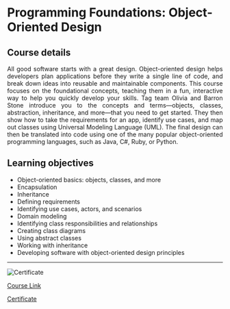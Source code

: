 ﻿# Programming Foundations: Object-Oriented Design

## Course details

<div align="justify">All good software starts with a great design. Object-oriented design helps developers plan applications before they write a single line of code, and break down ideas into reusable and maintainable components. This course focuses on the foundational concepts, teaching them in a fun, interactive way to help you quickly develop your skills. Tag team Olivia and Barron Stone introduce you to the concepts and terms—objects, classes, abstraction, inheritance, and more—that you need to get started. They then show how to take the requirements for an app, identify use cases, and map out classes using Universal Modeling Language (UML). The final design can then be translated into code using one of the many popular object-oriented programming languages, such as Java, C#, Ruby, or Python.</div>

## Learning objectives

- Object-oriented basics: objects, classes, and more
- Encapsulation
- Inheritance
- Defining requirements
- Identifying use cases, actors, and scenarios
- Domain modeling
- Identifying class responsibilities and relationships
- Creating class diagrams
- Using abstract classes
- Working with inheritance
- Developing software with object-oriented design principles

---

![Certificate](https://media.licdn.com/dms/image/v2/D4D22AQGTMMa6PXX-bQ/feedshare-shrink_1280/feedshare-shrink_1280/0/1729597811373?e=1732752000&v=beta&t=HFFwgIEBb4KwcH0QSgKja0Lz-3yJDSO086m2P6OIZwQ "LinkedIn Learning Certificate of Completion")

[Course Link](https://www.linkedin.com/learning/programming-foundations-object-oriented-design-3)

[Certificate](https://www.linkedin.com/learning/certificates/ac5cb59866e0934b8bcf72dd4570ed55fc2d24d05efc457760c5e4f4a1b63c2a)
